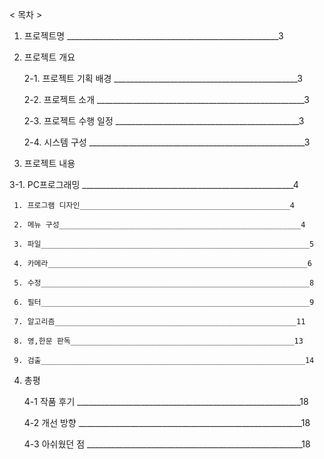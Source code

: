 < 목차 >

1. 프로젝트명 _____________________________________________________3

2. 프로젝트 개요
   
     2-1. 프로젝트 기획 배경 ______________________________________________3

     2-2. 프로젝트 소개 ____________________________________________________3

     2-3. 프로젝트 수행 일정 ______________________________________________3

     2-4. 시스템 구성 ______________________________________________________3

3. 프로젝트 내용

3-1. PC프로그래밍 _____________________________________________________4

     1. 프로그램 디자인_______________________________________________4
     
     2. 메뉴 구성______________________________________________________4
     
     3. 파일____________________________________________________________5
     
     4. 카메라__________________________________________________________6
     
     5. 수정____________________________________________________________8
     
     6. 필터____________________________________________________________9
     
     7. 알고리즘______________________________________________________11
     
     8. 영,한문 판독__________________________________________________13
     
     9. 검출___________________________________________________________14


4. 총평

     4-1 작품 후기 ________________________________________________________18

     4-2 개선 방향 ________________________________________________________18

     4-3 아쉬웠던 점 ______________________________________________________18
